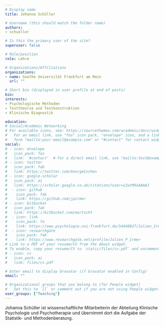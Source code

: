 ```yaml
---
# Display name
title: Johanna Schüller

# Username (this should match the folder name)
authors:
- schueller

# Is this the primary user of the site?
superuser: false

# Role/position
role: Lehre

# Organizations/Affiliations
organizations:
- name: Goethe Universität Frankfurt am Main
  url: ""

# Short bio (displayed in user profile at end of posts)
bio:
interests:
- Psychologische Methoden
- Testtheorie und Testkonstruktion
- Klinische Diagnostik

education:
# Social/Academic Networking
# For available icons, see: https://sourcethemes.com/academic/docs/widgets/#icons
#   For an email link, use "fas" icon pack, "envelope" icon, and a link in the
#   form "mailto:your-email@example.com" or "#contact" for contact widget.
social:
# - icon: envelope
#   icon_pack: fas
#   link: '#contact'  # For a direct email link, use "mailto:test@example.org".
# - icon: twitter
#   icon_pack: fab
#   link: https://twitter.com/GeorgeCushen
# - icon: google-scholar
#   icon_pack: ai
#   link: https://scholar.google.co.uk/citations?user=sIwtMXoAAAAJ
#  - icon: github
#    icon_pack: fab
#    link: https://github.com/jpirmer
# - icon: bitbucket
#   icon_pack: fab
#   link: https://bitbucket.com/martscht
#  - icon: link
#    icon_pack: fa
#    link: https://www.psychologie.uni-frankfurt.de/54448027/Julien_Irmer
#  - icon: researchgate
#    icon_pack: fab
#    link: https://www.researchgate.net/profile/Julien_P_Irmer
# Link to a PDF of your resume/CV from the About widget.
# To enable, copy your resume/CV to `static/files/cv.pdf` and uncomment the lines below.
# - icon: cv
#   icon_pack: ai
#   link: files/cv.pdf

# Enter email to display Gravatar (if Gravatar enabled in Config)
email: ""

# Organizational groups that you belong to (for People widget)
#   Set this to `[]` or comment out if you are not using People widget.
user_groups: ["Teaching"]
---
```


Johanna Schüller ist wissenschaftliche Mitarbeiterin der Abteilung Klinische Psychologie und Psychotherapie und übernimmt dort die Aufgabe der Statistik- und Methodenberatung. 
